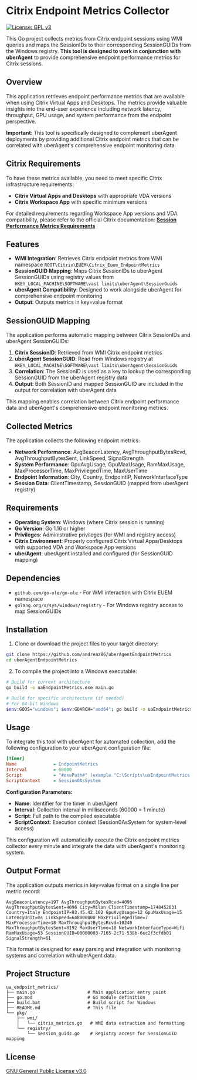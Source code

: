# Citrix Endpoint Metrics Collector

[![License: GPL v3](https://img.shields.io/badge/License-GPLv3-blue.svg)](https://www.gnu.org/licenses/gpl-3.0)

This Go project collects metrics from Citrix endpoint sessions using WMI queries and maps the SessionIDs to their corresponding SessionGUIDs from the Windows registry. **This tool is designed to work in conjunction with uberAgent** to provide comprehensive endpoint performance metrics for Citrix sessions.

## Overview

This application retrieves endpoint performance metrics that are available when using Citrix Virtual Apps and Desktops. The metrics provide valuable insights into the end-user experience including network latency, throughput, GPU usage, and system performance from the endpoint perspective.

**Important**: This tool is specifically designed to complement uberAgent deployments by providing additional Citrix endpoint metrics that can be correlated with uberAgent's comprehensive endpoint monitoring data.

## Citrix Requirements

To have these metrics available, you need to meet specific Citrix infrastructure requirements:

- **Citrix Virtual Apps and Desktops** with appropriate VDA versions
- **Citrix Workspace App** with specific minimum versions  

For detailed requirements regarding Workspace App versions and VDA compatibility, please refer to the official Citrix documentation:
**[Session Performance Metrics Requirements](https://docs.citrix.com/en-us/citrix-virtual-apps-desktops/director/troubleshoot-deployments/user-issues/session-performance.html#session-performance-metrics)**

## Features

- **WMI Integration**: Retrieves Citrix endpoint metrics from WMI namespace `ROOT\Citrix\EUEM\Citrix_Euem_EndpointMetrics`
- **SessionGUID Mapping**: Maps Citrix SessionIDs to uberAgent SessionGUIDs using registry values from `HKEY_LOCAL_MACHINE\SOFTWARE\vast limits\uberAgent\SessionGuids`
- **uberAgent Compatibility**: Designed to work alongside uberAgent for comprehensive endpoint monitoring
- **Output**: Outputs metrics in key=value format 

## SessionGUID Mapping

The application performs automatic mapping between Citrix SessionIDs and uberAgent SessionGUIDs:

1. **Citrix SessionID**: Retrieved from WMI Citrix endpoint metrics
2. **uberAgent SessionGUID**: Read from Windows registry at `HKEY_LOCAL_MACHINE\SOFTWARE\vast limits\uberAgent\SessionGuids`
3. **Correlation**: The SessionID is used as a key to lookup the corresponding SessionGUID from the uberAgent registry data
4. **Output**: Both SessionID and mapped SessionGUID are included in the output for correlation with uberAgent data

This mapping enables correlation between Citrix endpoint performance data and uberAgent's comprehensive endpoint monitoring metrics.

## Collected Metrics

The application collects the following endpoint metrics:

- **Network Performance**: AvgBeaconLatency, AvgThroughputBytesRcvd, AvgThroughputBytesSent, LinkSpeed, SignalStrength
- **System Performance**: GpuAvgUsage, GpuMaxUsage, RamMaxUsage, MaxProcessorTime, MaxPrivilegedTime, MaxUserTime
- **Endpoint Information**: City, Country, EndpointIP, NetworkInterfaceType
- **Session Data**: ClientTimestamp, SessionGUID (mapped from uberAgent registry)

## Requirements

- **Operating System**: Windows (where Citrix session is running)
- **Go Version**: Go 1.16 or higher
- **Privileges**: Administrative privileges (for WMI and registry access)
- **Citrix Environment**: Properly configured Citrix Virtual Apps/Desktops with supported VDA and Workspace App versions
- **uberAgent**: uberAgent installed and configured (for SessionGUID mapping)

## Dependencies

- `github.com/go-ole/go-ole` - For WMI interaction with Citrix EUEM namespace
- `golang.org/x/sys/windows/registry` - For Windows registry access to map SessionGUIDs

## Installation

1. Clone or download the project files to your target directory:
```bash
git clone https://github.com/andreaz86/uberAgentEndpointMetrics
cd uberAgentEndpointMetrics
```

2. To compile the project into a Windows executable:

```bash
# Build for current architecture
go build -o uaEndpointMetrics.exe main.go

# Build for specific architecture (if needed)
# For 64-bit Windows
$env:GOOS="windows"; $env:GOARCH="amd64"; go build -o uaEndpointMetrics.exe main.go

```


## Usage

To integrate this tool with uberAgent for automated collection, add the following configuration to your uberAgent configuration file:

```ini
[Timer]
Name              = EndpointMetrics
Interval          = 60000
Script            = "#exePath#" (example "C:\Scripts\uaEndpointMetrics.exe")
ScriptContext     = Session0AsSystem
```

**Configuration Parameters:**
- **Name**: Identifier for the timer in uberAgent
- **Interval**: Collection interval in milliseconds (60000 = 1 minute)
- **Script**: Full path to the compiled executable
- **ScriptContext**: Execution context (Session0AsSystem for system-level access)

This configuration will automatically execute the Citrix endpoint metrics collector every minute and integrate the data with uberAgent's monitoring system.

## Output Format

The application outputs metrics in key=value format on a single line per metric record:

```
AvgBeaconLatency=197 AvgThroughputBytesRcvd=4096 AvgThroughputBytesSent=4096 City=Milan ClientTimestamp=1748452631 Country=Italy EndpointIP=93.45.42.162 GpuAvgUsage=12 GpuMaxUsage=15 LatencyUnit=ms LinkSpeed=648000000 MaxPrivilegedTime=7 MaxProcessorTime=18 MaxThroughputBytesRcvd=10240 MaxThroughputBytesSent=8192 MaxUserTime=10 NetworkInterfaceType=Wifi RamMaxUsage=53 SessionGUID=00000003-7165-2c71-538b-6ec2f3cfdb01 SignalStrength=61
```

This format is designed for easy parsing and integration with monitoring systems and correlation with uberAgent data.

## Project Structure

```
ua_endpoint_metrics/
├── main.go                    # Main application entry point
├── go.mod                     # Go module definition
├── build.bat                  # Build script for Windows
├── README.md                  # This file
└── pkg/
    ├── wmi/
    │   └── citrix_metrics.go   # WMI data extraction and formatting
    └── registry/
        └── session_guids.go    # Registry access for SessionGUID mapping
```


## License

[GNU General Public License v3.0](LICENSE)
